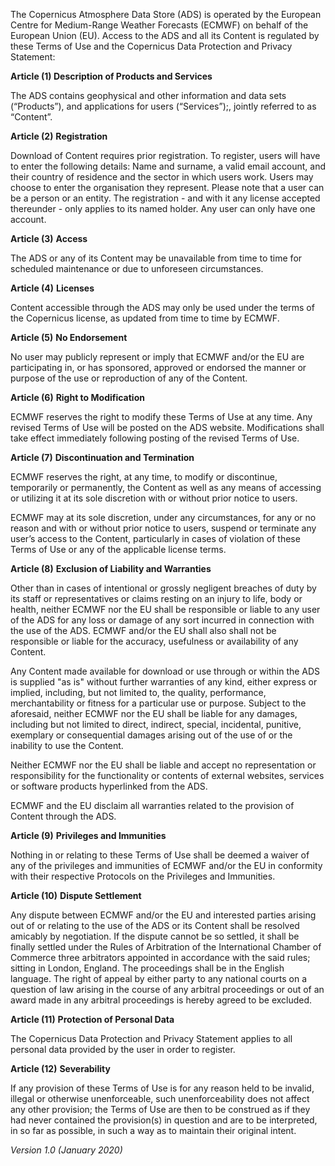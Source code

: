 <!-- # Terms of use of the Copernicus Atmosphere Data Store -->
The Copernicus Atmosphere Data Store (ADS) is operated by the European Centre for Medium-Range Weather Forecasts (ECMWF) on behalf of the European Union (EU). Access to the ADS and all its Content is regulated by these Terms of Use and the Copernicus Data Protection and Privacy Statement:

**Article (1) Description of Products and Services**

The ADS contains geophysical and other information and data sets (“Products”), and applications for users (“Services”);, jointly referred to as “Content”.

**Article (2)** **Registration**

Download of Content requires prior registration. To register, users will have to enter the following details: Name and surname, a valid email account, and their country of residence and the sector in which users work. Users may choose to enter the organisation they represent. Please note that a user can be a person or an entity. The registration - and with it any license accepted thereunder - only applies to its named holder. Any user can only have one account.

**Article (3)** **Access**

The ADS or any of its Content may be unavailable from time to time for scheduled maintenance or due to unforeseen circumstances.

**Article (4)** **Licenses**

Content accessible through the ADS may only be used under the terms of the Copernicus license, as updated from time to time by ECMWF.

**Article (5)** **No Endorsement**

No user may publicly represent or imply that ECMWF and/or the EU are participating in, or has sponsored, approved or endorsed the manner or purpose of the use or reproduction of any of the Content.

**Article (6)** **Right to Modification**

ECMWF reserves the right to modify these Terms of Use at any time. Any revised Terms of Use will be posted on the ADS website. Modifications shall take effect immediately following posting of the revised Terms of Use.

**Article (7)** **Discontinuation and Termination**

ECMWF reserves the right, at any time, to modify or discontinue, temporarily or permanently, the Content as well as any means of accessing or utilizing it at its sole discretion with or without prior notice to users. 

ECMWF may at its sole discretion, under any circumstances, for any or no reason and with or without prior notice to users, suspend or terminate any user’s access to the Content, particularly in cases of violation of these Terms of Use or any of the applicable license terms.

**Article (8)** **Exclusion of Liability and Warranties**

Other than in cases of intentional or grossly negligent breaches of duty by its staff or representatives or claims resting on an injury to life, body or health, neither ECMWF nor the EU shall be responsible or liable to any user of the ADS for any loss or damage of any sort incurred in connection with the use of the ADS.
ECMWF and/or the EU shall also shall not be responsible or liable for the accuracy, usefulness or availability of any Content.

Any Content made available for download or use through or within the ADS is supplied "as is" without further warranties of any kind, either express or implied, including, but not limited to, the quality, performance, merchantability or fitness for a particular use or purpose. Subject to the aforesaid, neither ECMWF nor the EU shall be liable for any damages, including but not limited to direct, indirect, special, incidental, punitive, exemplary or consequential damages arising out of the use of or the inability to use the Content.

Neither ECMWF nor the EU shall be liable and accept no representation or responsibility for the functionality or contents of external websites, services or software products hyperlinked from the ADS.

ECMWF and the EU disclaim all warranties related to the provision of Content through the ADS.

**Article (9)** **Privileges and Immunities**

Nothing in or relating to these Terms of Use shall be deemed a waiver of any of the privileges and immunities of ECMWF and/or the EU in conformity with their respective Protocols on the Privileges and Immunities.

**Article (10)** **Dispute Settlement**

Any dispute between ECMWF and/or the EU and interested parties arising out of or relating to the use of the ADS or its Content shall be resolved amicably by negotiation. If the dispute cannot be so settled, it shall be finally settled under the Rules of Arbitration of the International Chamber of Commerce three arbitrators appointed in accordance with the said rules; sitting in London, England. The proceedings shall be in the English language. The right of appeal by either party to any national courts on a question of law arising in the course of any arbitral proceedings or out of an award made in any arbitral proceedings is hereby agreed to be excluded.

**Article (11)** **Protection of Personal Data**

The Copernicus Data Protection and Privacy Statement applies to all personal data provided by the user in order to register.

**Article (12)** **Severability**

If any provision of these Terms of Use is for any reason held to be invalid, illegal or otherwise unenforceable, such unenforceability does not affect any other provision; the Terms of Use are then to be construed as if they had never contained the provision(s) in question and are to be interpreted, in so far as possible, in such a way as to maintain their original intent.

*Version 1.0 (January 2020)*